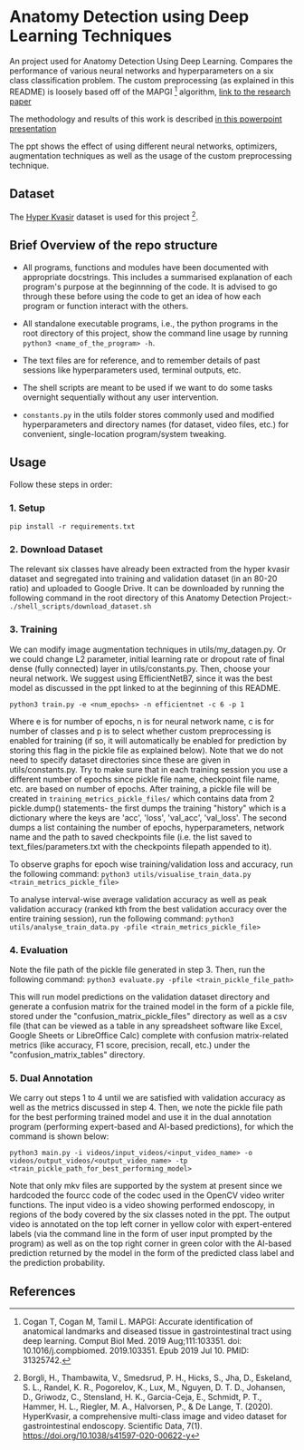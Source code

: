 # Anatomy Detection using Deep Learning Techniques 

An project used for Anatomy Detection Using Deep Learning. Compares the performance of various neural networks 
and hyperparameters on a six class classification problem. The custom preprocessing (as explained in this 
README) is loosely based off of the MAPGI [^1] algorithm, [link to the research paper](./materials/cogan2019.pdf)   

The methodology and results of this work is described [in this powerpoint presentation](./materials/AnatomyDetection_Inceptionv4_cogan.pptx)

The ppt shows the effect of using different neural networks, optimizers, augmentation techniques as well as the 
usage of the custom preprocessing technique.

## Dataset

The [Hyper Kvasir](https://datasets.simula.no/hyper-kvasir/) dataset is used for this project [^2].

## Brief Overview of the repo structure

* All programs, functions and modules have been documented with appropriate docstrings. This includes a 
  summarised explanation of each program's purpose at the beginnning of the code. It is advised to go through 
  these before using the code to get an idea of how each program or function interact with the others.

* All standalone executable programs, i.e., the python programs in the root directory of this project, show the command line usage by running `python3 <name_of_the_program> -h`.  

* The text files are for reference, and to remember details of past sessions like hyperparameters used, terminal outputs, etc.

* The shell scripts are meant to be used if we want to do some tasks overnight sequentially without any user intervention.

* `constants.py` in the utils folder stores commonly used and modified hyperparameters and directory names (for dataset, video files, etc.) for convenient, single-location program/system tweaking.



## Usage

Follow these steps in order:

### 1. Setup
`pip install -r requirements.txt`  

### 2. Download Dataset
The relevant six classes have already been extracted from the hyper kvasir dataset and segregated into training and validation dataset (in an 80-20 ratio) and uploaded to Google Drive. It can be downloaded by running the following command in the root directory of this Anatomy Detection Project:-
`./shell_scripts/download_dataset.sh`

### 3. Training
We can modify image augmentation techniques in utils/my_datagen.py. Or we could change L2 parameter, initial learning rate or dropout rate of final dense (fully connected) layer in utils/constants.py. Then, choose your neural network. We suggest using EfficientNetB7, since it was the best model as discussed in the ppt linked to at the beginning of this README.  

`python3 train.py -e <num_epochs> -n efficientnet -c 6 -p 1`  

Where e is for number of epochs, n is for neural network name, c is for number of classes and p is to select whether custom preprocessing is enabled for training (if so, it will automatically be enabled for prediction by storing this flag in the pickle file as explained below). Note that we do not need to specify dataset directories since these are given in utils/constants.py. Try to make sure that in each training session you use a different number of epochs since pickle file name, checkpoint file name, etc. are based on number of epochs.
After training, a pickle file will be created in `training_metrics_pickle_files/` which contains data from 2 pickle.dump() statements- the first dumps the training "history" which is a dictionary where the keys are 'acc', 'loss', 'val_acc', 'val_loss'. The second dumps a list containing the number of epochs, hyperparameters, network name and the path to saved checkpoints file (i.e. the list saved to text_files/parameters.txt with the checkpoints filepath appended to it).   

To observe graphs for epoch wise training/validation loss and accuracy, run the following command:
`python3 utils/visualise_train_data.py <train_metrics_pickle_file>`  

To analyse interval-wise average validation accuracy as well as peak validation accuracy (ranked kth from the best validation accuracy over the entire training session), run the following command:
`python3 utils/analyse_train_data.py -pfile <train_metrics_pickle_file>`



### 4. Evaluation
Note the file path of the pickle file generated in step 3. Then, run the following command:
`python3 evaluate.py -pfile <train_pickle_file_path>`

This will run model predictions on the validation dataset directory and generate a confusion matrix for the trained model in the form of a pickle file, stored under the "confusion_matrix_pickle_files" directory as well as a csv file (that can be viewed as a table in any spreadsheet software like Excel, Google Sheets or LibreOffice Calc) complete with confusion matrix-related metrics (like accuracy, F1 score, precision, recall, etc.) under the "confusion_matrix_tables" directory.  


### 5. Dual Annotation
We carry out steps 1 to 4 until we are satisfied with validation accuracy as well as the metrics discussed in step 4. Then, we note the pickle file path for the best performing trained model and use it in the dual annotation program (performing expert-based and AI-based predictions), for which the command is shown below:

`python3 main.py -i videos/input_videos/<input_video_name> -o videos/output_videos/<output_video_name> -tp <train_pickle_path_for_best_performing_model>` 

Note that only mkv files are supported by the system at present since we hardcoded the fourcc code of the codec used in the OpenCV video writer functions.
The input video is a video showing performed endoscopy, in regions of the body covered by the six classes noted in the ppt. The output video is annotated on the top left corner in yellow color with expert-entered labels (via the command line in the form of user input prompted by the program) as well as on the top right corner in green color with the AI-based prediction returned by the model in the form of the predicted class label and the prediction probability. 


## References

[^1]: Cogan T, Cogan M, Tamil L. MAPGI: Accurate identification of anatomical landmarks and diseased tissue in 
gastrointestinal tract using deep learning. Comput Biol Med. 2019 Aug;111:103351. doi: 10.1016/j.compbiomed.
2019.103351. Epub 2019 Jul 10. PMID: 31325742.

[^2]: Borgli, H., Thambawita, V., Smedsrud, P. H., Hicks, S., Jha, D., Eskeland, S. L., Randel, K. R., 
Pogorelov, K., Lux, M., Nguyen, D. T. D., Johansen, D., Griwodz, C., Stensland, H. K., Garcia-Ceja, E., Schmidt,
P. T., Hammer, H. L., Riegler, M. A., Halvorsen, P., & De Lange, T. (2020). HyperKvasir, a comprehensive 
multi-class image and video dataset for gastrointestinal endoscopy. Scientific Data, 7(1).
https://doi.org/10.1038/s41597-020-00622-y